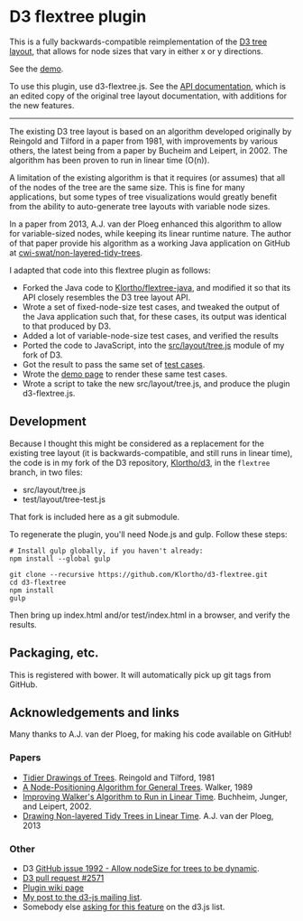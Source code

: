 # D3 flextree plugin

This is a fully backwards-compatible reimplementation of the 
[D3 tree layout](https://github.com/mbostock/d3/wiki/Tree-Layout), that allows for
node sizes that vary in either x or y directions.

See the [demo](http://klortho.github.io/d3-flextree/).

To use this plugin, use d3-flextree.js. See the
[API documentation](flextree-api.md), which is an edited copy of 
the original tree layout documentation, with additions for the new features.

----

The existing D3 tree layout is based on an algorithm developed originally by 
Reingold and Tilford in a paper from 1981, with improvements by various others,
the latest being from a paper by Bucheim and Leipert, in 2002. The algorithm has
been proven to run in linear time (O(n)).

A limitation of the existing algorithm is that it
requires (or assumes) that all of the nodes of the tree are the same size.
This is fine for many applications, but some types of tree visualizations
would greatly benefit from the ability to auto-generate tree layouts with
variable node sizes.

In a paper from 2013, A.J. van der Ploeg enhanced this algorithm to allow for
variable-sized nodes, while keeping its  linear runtime nature. The author of
that paper provide his algorithm as a working Java application on GitHub at
[cwi-swat/non-layered-tidy-trees](https://github.com/cwi-swat/non-layered-tidy-trees).

I adapted that code into this flextree plugin as follows:

* Forked the Java code to [Klortho/flextree-java](https://github.com/Klortho/flextree-java),
  and modified it so that its API closely resembles the D3 tree layout API.
* Wrote a set of fixed-node-size test cases, and tweaked the output of the Java
  application such that, for these cases, its output was identical to that produced by D3.
* Added a lot of variable-node-size test cases, and verified the results
* Ported the code to JavaScript, into the 
  [src/layout/tree.js](https://github.com/Klortho/d3/blob/119c563c554adeb30e01e5dd3f491bb8e62a53af/src/layout/tree.js)
  module of my fork of D3.
* Got the result to pass the same set of [test 
  cases](http://klortho.github.io/d3-flextree/test/).
* Wrote the [demo page](http://klortho.github.io/d3-flextree/) to render these same
  test cases.
* Wrote a script to take the new src/layout/tree.js, and produce the plugin
  d3-flextree.js.


## Development

Because I thought this might be considered as a replacement for the existing
tree layout (it is backwards-compatible, and still runs in linear time), the
code is in my fork of the D3 repository, [Klortho/d3](https://github.com/Klortho/d3),
in the `flextree` branch, in two files:

* src/layout/tree.js
* test/layout/tree-test.js

That fork is included here as a git submodule.

To regenerate the plugin, you'll need Node.js and gulp. Follow these steps:

```
# Install gulp globally, if you haven't already:
npm install --global gulp

git clone --recursive https://github.com/Klortho/d3-flextree.git
cd d3-flextree
npm install
gulp
```

Then bring up index.html and/or test/index.html in a browser, and verify the
results.

## Packaging, etc.

This is registered with bower. It will automatically pick up git tags from GitHub.



## Acknowledgements and links

Many thanks to A.J. van der Ploeg, for making his code available on GitHub!


### Papers

* [Tidier Drawings of 
  Trees](http://emr.cs.iit.edu/~reingold/tidier-drawings.pdf). Reingold and 
  Tilford, 1981
* [A Node-Positioning Algorithm for General 
  Trees](http://www.cs.unc.edu/techreports/89-034.pdf). Walker, 1989
* [Improving Walker's Algorithm to Run in Linear 
  Time](http://dirk.jivas.de/papers/buchheim02improving.pdf). Buchheim, Junger, 
  and Leipert, 2002.
* [Drawing Non-layered Tidy Trees in Linear 
  Time](http://oai.cwi.nl/oai/asset/21856/21856B.pdf). A.J. van der Ploeg, 2013

### Other

* D3 [GitHub issue 1992 - Allow nodeSize for trees to be 
  dynamic](https://github.com/mbostock/d3/issues/1992).
* [D3 pull request #2571](https://github.com/mbostock/d3/pull/2571)
* [Plugin wiki page](https://github.com/mbostock/d3/wiki/Plugins)
* [My post to the d3-js mailing 
  list](https://groups.google.com/forum/#!topic/d3-js/O4hHCS-XXqY).
* Somebody else [asking for this 
  feature](https://groups.google.com/forum/?fromgroups=#!searchin/d3-js/tree/d3-js/BjCvUpbqfb4/_rO0QcaKiGMJ) 
  on the d3.js list.
